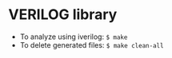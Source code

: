 # VERILOG library

* To analyze using iverilog: `$ make`
* To delete generated files: `$ make clean-all`
